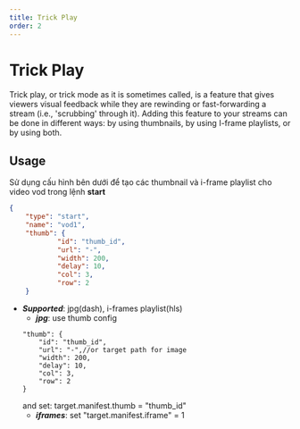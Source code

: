 ```yaml
---
title: Trick Play
order: 2
---
```


# Trick Play

Trick play, or trick mode as it is sometimes called, is a feature that gives viewers visual feedback while they are rewinding or fast-forwarding a stream (i.e., 'scrubbing' through it). Adding this feature to your streams can be done in different ways: by using thumbnails, by using I-frame playlists, or by using both.

## Usage

Sử dụng cấu hình bên dưới  để tạo các thumbnail và i-frame playlist cho video  vod trong lệnh **start**

```json
{
    "type": "start",
    "name": "vod1",
    "thumb": {
            "id": "thumb_id",
            "url": "-",
            "width": 200,
            "delay": 10,
            "col": 3,
            "row": 2
    }
```

- ***Supported***: jpg(dash), i-frames playlist(hls)
     + ***jpg***: use thumb config
    ```
    "thumb": {
        "id": "thumb_id",
        "url": "-",//or target path for image
        "width": 200,
        "delay": 10,
        "col": 3,
        "row": 2
    }
    ```
    and set: target.manifest.thumb = "thumb_id"
    + ***iframes***: set "target.manifest.iframe" = 1
   